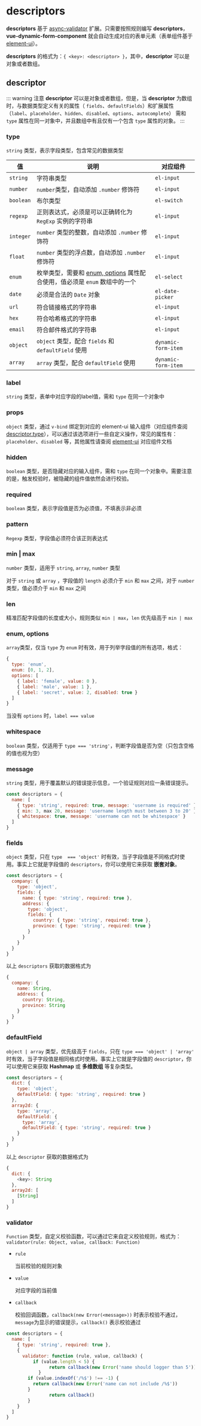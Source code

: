 # descriptors

**descriptors** 基于 [async-validator](https://github.com/yiminghe/async-validator) 扩展。只需要按照规则编写 **descriptors**，**vue-dynamic-form-component** 就会自动生成对应的表单元素（表单组件基于 [element-ui](https://element.faas.ele.me)）。

**descriptors** 的格式为：`{ <key>: <descriptor> }`，其中，**descriptor** 可以是对象或者数组。

## descriptor

::: warning 注意
**descriptor** 可以是对象或者数组，但是，当 **descriptor** 为数组时，与数据类型定义有关的属性（ `fields`、`defaultFields`）和扩展属性（`label`、`placeholder`、`hidden`、`disabled`、`options`、`autocomplete`） 需和 `type` 属性在同一对象中，并且数组中有且仅有一个包含 `type` 属性的对象。
:::

### type

`string` 类型，表示字段类型，包含常见的数据类型

| 值         | 说明                                                                                    | 对应组件                |
| --------- | ------------------------------------------------------------------------------------- | ------------------- |
| `string`  | 字符串类型                                                                                 | `el-input`          |
| `number`  | `number`类型，自动添加 `.number` 修饰符                                                         | `el-input`          |
| `boolean` | 布尔类型                                                                                  | `el-switch`         |
| `regexp`  | 正则表达式，必须是可以正确转化为 `RegExp` 实例的字符串                                                      | `el-input`          |
| `integer` | `number` 类型的整数，自动添加 `.number` 修饰符                                                     | `el-input`          |
| `float`   | `number` 类型的浮点数，自动添加 `.number` 修饰符                                                    | `el-input`          |
| `enum`    | 枚举类型，需要和 [enum, options](/zh/api/descriptors/#enum-options) 属性配合使用，值必须是 `enum` 数组中的一个 | `el-select`         |
| `date`    | 必须是合法的 `Date` 对象                                                                      | `el-date-picker`    |
| `url`     | 符合链接格式的字符串                                                                            | `el-input`          |
| `hex`     | 符合哈希格式的字符串                                                                            | `el-input`          |
| `email`   | 符合邮件格式的字符串                                                                            | `el-input`          |
| `object`  | `object` 类型，配合 `fields` 和  `defaultField` 使用                                          | `dynamic-form-item` |
| `array`   | `array` 类型，配合 `defaultField` 使用                                                       | `dynamic-form-item` |

### label

`string` 类型，表单中对应字段的label值，需和 `type` 在同一个对象中

### props

`object` 类型，通过 `v-bind` 绑定到对应的 element-ui 输入组件（对应组件查阅 [descriptor.type](/zh/api/descriptors/#type)），可以通过该选项进行一些自定义操作，常见的属性有：`placeholder`、`disabled` 等，其他属性请查阅 [element-ui](https://element.faas.ele.me/#/zh-CN/component/installation) 对应组件文档

### hidden

`boolean` 类型，是否隐藏对应的输入组件，需和 `type` 在同一个对象中。需要注意的是，触发校验时，被隐藏的组件值依然会进行校验。

### required

`boolean` 类型，表示字段值是否为必须值，不填表示非必须

### pattern

`Regexp` 类型，字段值必须符合该正则表达式

### min | max

`number` 类型，适用于 `string`, `array`, `number` 类型

对于 `string` 或 `array` ，字段值的 `length` 必须介于 `min` 和 `max` 之间，对于 `number` 类型，值必须介于 `min` 和 `max` 之间

### len

精准匹配字段值的长度或大小，规则类似 `min | max`，`len` 优先级高于 `min | max`

### enum, options

`array`类型，仅当 `type` 为 `enum` 时有效，用于列举字段值的所有选项，格式：

```js
{
  type: 'enum',
  enum: [0, 1, 2],
  options: [
    { label: 'female', value: 0 },
    { label: 'male', value: 1 },
    { label: 'secret', value: 2, disabled: true }
  ]
}
```

当没有 `options` 时，`label === value`

### whitespace

`boolean` 类型，仅适用于 `type === 'string'`，判断字段值是否为空（只包含空格的值也视为空）

### message

`string` 类型，用于覆盖默认的错误提示信息，一个验证规则对应一条错误提示。

```js
const descriptors = {
  name: [
    { type: 'string', required: true, message: 'username is required' },
    { min: 3, max 20, message: 'username length must between 3 to 20' },
    { whitespace: true, message: 'username can not be whitespace' }
  ]
}
```

### fields

`object` 类型，只在 `type  === 'object'` 时有效，当子字段值是不同格式时使用。事实上它就是字段值的 `descriptors`，你可以使用它来获取 **嵌套对象**。

```js
const descriptors = {
  company: {
    type: 'object',
    fields: {
      name: { type: 'string', required: true },
      address: {
        type: 'object',
        fields: {
          country: { type: 'string', required: true },
          province: { type: 'string', required: true }
        }
      }
    }
  }
}
```

以上 `descriptors` 获取的数据格式为

```js
{
  company: {
    name: String,
    address: {
      country: String,
      province: String
    }
  }
}
```

### defaultField

`object | array` 类型，优先级高于 `fields`，只在 `type === 'object' | 'array'` 时有效，当子字段值是相同格式时使用。事实上它就是字段值的 `descriptor`，你可以使用它来获取 **Hashmap** 或 **多维数组** 等复杂类型。

```js
const descriptors = {
  dict: {
    type: 'object',
    defaultField: { type: 'string', required: true }
  },
  array2d: {
    type: 'array',
    defaultField: {
      type: 'array',
      defaultField: { type: 'string', required: true }
    }
  }
}
```

以上 `descriptor` 获取的数据格式为

```js
{
  dict: {
    <key>: String
  },
  array2d: [
    [String]
  ]
}
```

### validator

`Function` 类型，自定义校验函数，可以通过它来自定义校验规则，格式为：`validator(rule: Object, value, callback: Function)`

* `rule`
  
  当前校验的规则对象

* `value`
  
  对应字段的当前值

* `callback`
  
  校验回调函数，`callback(new Error(<message>))` 时表示校验不通过，`message`为显示的错误提示，`callback()` 表示校验通过

```js
const descriptors = {
  name: [
    { type: 'string', required: true },
    {
      validator: function (rule, value, callback) {
          if (value.length < 5) {
                return callback(new Error('name should logger than 5'))
            }
        if (value.indexOf('/%$') !== -1) {
          return callback(new Error('name can not include /%$'))
        }
                return callback()
        }
    }
  ]
}
```
